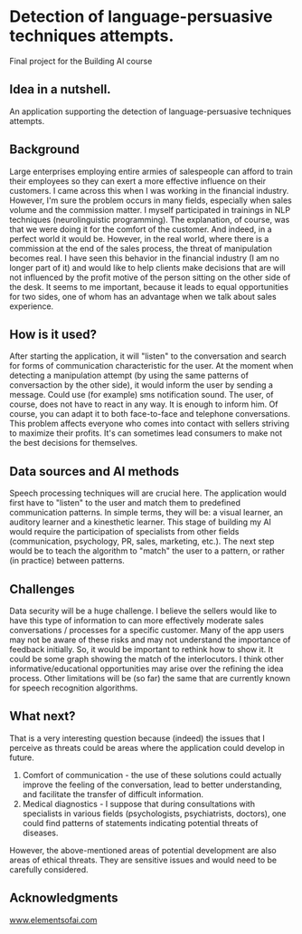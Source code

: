 <!-- This is the markdown template for the final project of the Building AI course, 
created by Reaktor Innovations and University of Helsinki. 
Copy the template, paste it to your GitHub README and edit! -->

# Detection of language-persuasive techniques attempts. 

Final project for the Building AI course

## Idea in a nutshell.

An application supporting the detection of language-persuasive techniques attempts. 

## Background

Large enterprises employing entire armies of salespeople can afford to train their employees so they can exert a more effective influence on their customers. I came across this when I was working in the financial industry. However, I'm sure the problem occurs in many fields, especially when sales volume and the commission matter. I myself participated in trainings in NLP techniques (neurolinguistic programming). The explanation, of course, was that we were doing it for the comfort of the customer. And indeed, in a perfect world it would be. However, in the real world, where there is a commission at the end of the sales process, the threat of manipulation becomes real.
I have seen this behavior in the financial industry (I am no longer part of it) and would like to help clients make decisions that are will not influenced by the profit motive of the person sitting on the other side of the desk.
It seems to me important, because it leads to equal opportunities for two sides, one of whom has an advantage when we talk about sales experience.



## How is it used?

After starting the application, it will "listen" to the conversation and search for forms of communication characteristic for the user. At the moment when detecting a manipulation attempt (by using the same patterns of conversaction by the other side), it would inform the user by sending a message. Could use (for example) sms notification sound. The user, of course, does not have to react in any way. It is enough to inform him. Of course, you can adapt it to both face-to-face and telephone conversations.
This problem affects everyone who comes into contact with sellers striving to maximize their profits. It's can sometimes lead consumers to make not the best decisions for themselves.



## Data sources and AI methods
Speech processing techniques will are crucial here. The application would first have to "listen" to the user and match them to predefined communication patterns. In simple terms, they will be: a visual learner, an auditory learner and a kinesthetic learner. This stage of building my AI would require the participation of specialists from other fields (communication, psychology, PR, sales, marketing, etc.). The next step would be to teach the algorithm to "match" the user to a pattern, or rather (in practice) between patterns.
## Challenges

Data security will be a huge challenge. I believe the sellers would like to have this type of information to can  more effectively moderate sales conversations / processes for a specific customer.
Many of the app users may not be aware of these risks and may not understand the importance of feedback initially. So, it would be important to rethink how to show it. It could be some graph showing the match of the interlocutors. I think other informative/educational opportunities may arise over the refining the idea process.
Other limitations will be (so far) the same that are currently known for speech recognition algorithms.

## What next?

That is a very interesting question because (indeed) the issues that I perceive as threats could be areas where the application could develop in future.
1. Comfort of communication - the use of these solutions could actually improve the feeling of the conversation, lead to better understanding, and facilitate the transfer of difficult information.
2. Medical diagnostics - I suppose that during consultations with specialists in various fields (psychologists, psychiatrists, doctors), one could find patterns of statements indicating potential threats of diseases.

However, the above-mentioned areas of potential development are also areas of ethical threats. They are sensitive issues and would need to be carefully considered.


## Acknowledgments

www.elementsofai.com
